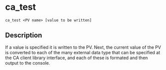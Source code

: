 # ca_test

    ca_test <PV name> [value to be written]

## Description

If a value is specified it is written to the PV. Next, the current value
of the PV is converted to each of the many external data type that can
be specified at the CA client library interface, and each of these is
formated and then output to the console.
